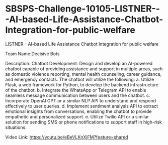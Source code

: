 # SBSPS-Challenge-10105-LISTNER---AI-based-Life-Assistance-Chatbot-Integration-for-public-welfare
LISTNER - AI-based Life Assistance Chatbot Integration for public welfare

Team Name:Decisive Bots

Description: Chatbot Development: Design and develop an AI-powered chatbot capable of providing assistance and support in multiple areas, such as domestic violence reporting, mental health counseling, career guidance, and emergency contacts. The chatbot will utilize the following: a. Utilize Flask, a web framework for Python, to develop the backend infrastructure of the chatbot. b. Integrate the WhatsApp or Telegram API to enable seamless message communication between users and the chatbot. c. Incorporate OpenAI GPT or a similar NLP API to understand and respond effectively to user queries. d. Implement sentiment analysis API to extract emotional insights from conversations, enabling the chatbot to provide empathetic and personalized support. e. Utilize Twilio API or a similar solution for sending SMS or phone notifications to support staff in high-risk situations.

Video Link: https://youtu.be/eBeVLKnXjFM?feature=shared


